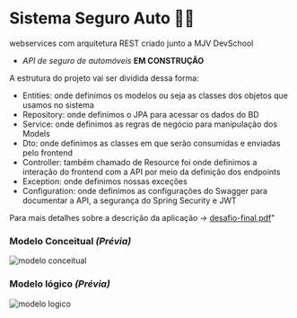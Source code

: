 # Sistema Seguro Auto :technologist:
webservices com arquitetura REST criado junto a MJV DevSchool 
* *API de seguro de automóveis*  **EM CONSTRUÇÃO**

A estrutura do projeto vai ser dividida dessa forma:
* Entities: onde definimos os modelos ou seja as classes dos objetos que usamos no sistema
* Repository: onde definimos o JPA para acessar os dados do BD
* Service: onde definimos as regras de negócio para manipulação dos Models
* Dto: onde definimos as classes em que serão consumidas e enviadas pelo frontend
* Controller: também chamado de Resource foi onde definimos a interação do frontend com a API por meio da definição dos endpoints
* Exception: onde definimos nossas exceções
* Configuration: onde definimos as configurações do Swagger para documentar a API, a segurança do Spring Security e JWT

Para mais detalhes sobre a descrição da aplicação -> [desafio-final.pdf](https://github.com/Alextony-cloud/Seguro-auto/files/6539053/desafio-final.pdf)"
### Modelo Conceitual *(Prévia)*
![modelo conceitual](https://user-images.githubusercontent.com/77558941/119410286-ff6be000-bcbe-11eb-856c-bdbb35bfe5c4.png)
### Modelo lógico *(Prévia)*
![modelo logico](https://user-images.githubusercontent.com/77558941/119409993-7f457a80-bcbe-11eb-91c4-4c399e6710d1.png)
